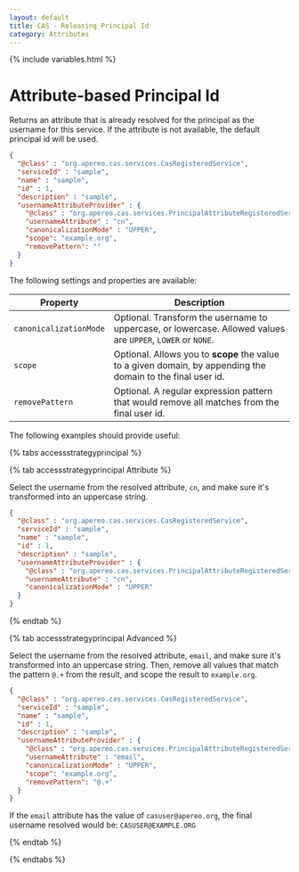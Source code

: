 ```yaml
---
layout: default
title: CAS - Releasing Principal Id
category: Attributes
---
```


{% include variables.html %}

# Attribute-based Principal Id

Returns an attribute that is already resolved for the principal as the username for this service. If the attribute
is not available, the default principal id will be used.

```json
{
  "@class" : "org.apereo.cas.services.CasRegisteredService",
  "serviceId" : "sample",
  "name" : "sample",
  "id" : 1,
  "description" : "sample",
  "usernameAttributeProvider" : {
    "@class" : "org.apereo.cas.services.PrincipalAttributeRegisteredServiceUsernameProvider",
    "usernameAttribute" : "cn",
    "canonicalizationMode" : "UPPER",
    "scope": "example.org",
    "removePattern": ""
  }
}
```

The following settings and properties are available:

| Property               | Description                                                                                                  |
|------------------------|--------------------------------------------------------------------------------------------------------------|
| `canonicalizationMode` | Optional. Transform the username to uppercase, or lowercase. Allowed values are `UPPER`, `LOWER` or `NONE`.  |
| `scope`                | Optional. Allows you to **scope** the value to a given domain, by appending the domain to the final user id. |
| `removePattern`        | Optional. A regular expression pattern that would remove all matches from the final user id.                 |
         
The following examples should provide useful:

{% tabs accessstrategyprincipal %}

{% tab accessstrategyprincipal Attribute <i class="fa fa-id-card px-1"></i> %}
        
Select the username from the resolved attribute, `cn`, and make sure it's transformed into an uppercase string.

```json
{
  "@class" : "org.apereo.cas.services.CasRegisteredService",
  "serviceId" : "sample",
  "name" : "sample",
  "id" : 1,
  "description" : "sample",
  "usernameAttributeProvider" : {
    "@class" : "org.apereo.cas.services.PrincipalAttributeRegisteredServiceUsernameProvider",
    "usernameAttribute" : "cn",
    "canonicalizationMode" : "UPPER"
  }
}
```

{% endtab %}

{% tab accessstrategyprincipal Advanced %}

Select the username from the resolved attribute, `email`, and make sure it's transformed into an uppercase string.
Then, remove all values that match the pattern `@.+` from the result, and scope the result to `example.org`.

```json
{
  "@class" : "org.apereo.cas.services.CasRegisteredService",
  "serviceId" : "sample",
  "name" : "sample",
  "id" : 1,
  "description" : "sample",
  "usernameAttributeProvider" : {
    "@class" : "org.apereo.cas.services.PrincipalAttributeRegisteredServiceUsernameProvider",
    "usernameAttribute" : "email",
    "canonicalizationMode" : "UPPER",
    "scope": "example.org",
    "removePattern": "@.+"
  }
}
```

If the `email` attribute has the value of `casuser@apereo.org`, the final username resolved would be: `CASUSER@EXAMPLE.ORG`

{% endtab %}

{% endtabs %}
